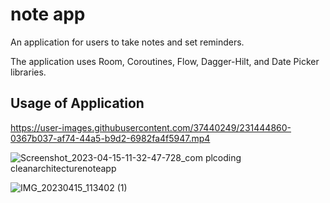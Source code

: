 # note app

An application for users to take notes and set reminders. 

The application uses Room, Coroutines, Flow, Dagger-Hilt, and Date Picker libraries.

## Usage of Application

https://user-images.githubusercontent.com/37440249/231444860-0367b037-af74-44a5-b9d2-6982fa4f5947.mp4

![Screenshot_2023-04-15-11-32-47-728_com plcoding cleanarchitecturenoteapp](https://user-images.githubusercontent.com/37440249/232201135-a06fc6cb-4ac8-42d2-a157-0fd8910f5c74.jpg)

![IMG_20230415_113402 (1)](https://user-images.githubusercontent.com/37440249/232201140-39705007-e430-4467-b766-b1a7462e2dc5.jpg)
